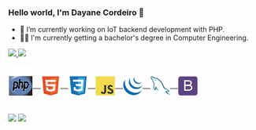 ### Hello world, I'm Dayane Cordeiro 👋

- 🔭 I’m currently working on IoT backend development with PHP.
- 👩‍💻 I'm currently getting a bachelor's degree in Computer Engineering.

<div>
  <a href="https://github.com/DayaneCordeiro">
  <img height="180em" src="https://github-readme-stats.vercel.app/api?username=DayaneCordeiro&show_icons=true&theme=dracula&include_all_commits=true&count_private=true"/>
  <img height="180em" src="https://github-readme-stats.vercel.app/api/top-langs/?username=DayaneCordeiro&layout=compact&langs_count=16&theme=dracula"/>
</div>
  
<div style="display: inline_block"><br>
  <img align="center" alt="Dayane-php"    height="80" width="50" src="https://github.com/devicons/devicon/blob/master/icons/php/php-original.svg"/>&nbsp;&nbsp;&nbsp;
  <img align="center" alt="Dayane-html"   height="40" width="40" src="https://github.com/devicons/devicon/blob/master/icons/html5/html5-original.svg"/>&nbsp;&nbsp;&nbsp;
  <img align="center" alt="Dayane-css"    height="40" width="40" src="https://github.com/devicons/devicon/blob/master/icons/css3/css3-original.svg"/>&nbsp;&nbsp;&nbsp;
  <img align="center" alt="Dayane-js"     height="40" width="40" src="https://github.com/devicons/devicon/blob/master/icons/javascript/javascript-original.svg"/>&nbsp;&nbsp;&nbsp;
  <img align="center" alt="Dayane-jquery" height="40" width="40" src="https://github.com/devicons/devicon/blob/master/icons/jquery/jquery-original.svg"/>&nbsp;&nbsp;&nbsp;
  <img align="center" alt="Dayane-mysql"  height="40" width="40" src="https://github.com/devicons/devicon/blob/master/icons/mysql/mysql-original.svg"/>&nbsp;&nbsp;&nbsp;
  <img align="center" alt="Dayane-bt"     height="40" width="40" src="https://github.com/devicons/devicon/blob/master/icons/bootstrap/bootstrap-plain.svg"/>
</div><br>
  
<div>
  <a href = "mailto:contatodayane.cordeirogs@gmail.com"><img src="https://img.shields.io/badge/Gmail-D14836?style=for-the-badge&logo=gmail&logoColor=white" target="_blank"></a>
  <a href="https://www.linkedin.com/in/dayane-cordeiro-1b761318b/" target="_blank"><img src="https://img.shields.io/badge/-LinkedIn-%230077B5?style=for-the-badge&logo=linkedin&logoColor=white" target="_blank"></a> 
</div>
